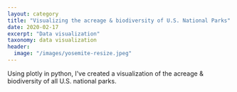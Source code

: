 ```yaml
---
layout: category
title: "Visualizing the acreage & biodiversity of U.S. National Parks"
date: 2020-02-17
excerpt: "Data visualization"
taxonomy: data visualization
header:
  image: "/images/yosemite-resize.jpeg"
---
```

Using plotly in python, I've created a visualization of the acreage & biodiversity of all U.S. national parks.

